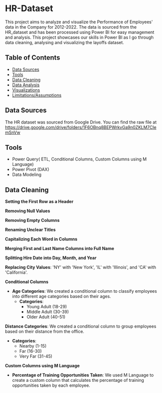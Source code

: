 # HR-Dataset
This project aims to analyze and visualize the Performance of Employees' data in the Company for 2012-2022. The data is sourced from the HR_dataset and has been processed using Power BI for easy management and analysis. This project showcases our skills in Power BI as I go through data cleaning, analysing and visualizing the layoffs dataset.
## Table of Contents

- [Data Sources](#data-sources)
- [Tools](#tools)
- [Data Cleaning](#data-cleaning)
- [Data Analysis](#data-analysis)
- [Visualizations](#visualizations)
- [Limitations/Assumptions](#limitationsassumptions)
  
## Data Sources
The HR dataset was sourced from Google Drive. You can find the raw file at https://drive.google.com/drive/folders/1F6OBnq8BEPWrkvGa9n0ZKLM7CIemSnVw

## Tools
- Power  Query( ETL, Conditional Columns, Custom Columns using M Language)
- Power Pivot (DAX)
- Data Modeling

##  Data Cleaning
**Setting the First Row as a Header**

**Removing Null Values**
  
**Removing Empty Columns**


**Renaming Unclear Titles**

**Capitalizing Each Word in Columns**

**Merging First and Last Name Columns into Full Name**

 **Splitting Hire Date into Day, Month, and Year**

 **Replacing City Values**:
 'NY' with 'New York', 'IL' with 'Illinois', and 'CA' with 'California'.
    
**Conditional Columns**
- **Age Categories**: We created a conditional column to classify employees into different age categories based on their ages.
  - **Categories**: 
    - Young Adult (18-29)
    - Middle Adult (30-39)
    - Older Adult (40-51)


**Distance Categories**: We created a conditional column to group employees based on their distance from the office.
  - **Categories**: 
    - Nearby (1-15)
    - Far (16-30)
    - Very Far (31-45)


**Custom Columns using M Language**
- **Percentage of Training Opportunities Taken**: We used M Language to create a custom column that calculates the percentage of training opportunities taken by each employee.







